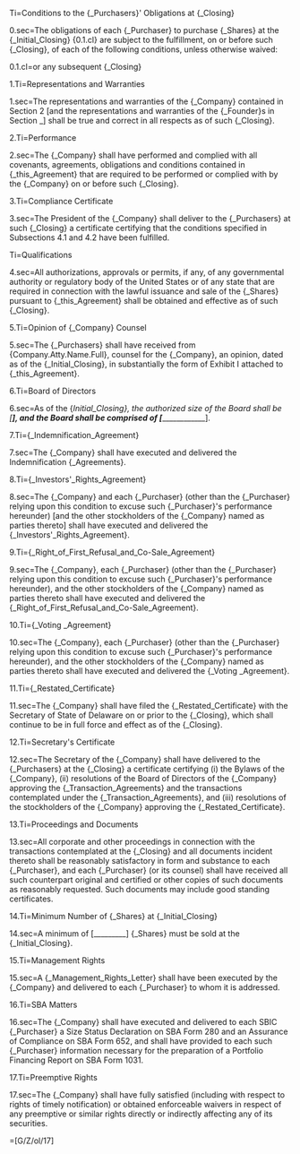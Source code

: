 Ti=Conditions to the {_Purchasers}' Obligations at {_Closing}

0.sec=The obligations of each {_Purchaser} to purchase {_Shares} at the {_Initial_Closing} {0.1.cl} are subject to the fulfillment, on or before such {_Closing}, of each of the following conditions, unless otherwise waived:

0.1.cl=or any subsequent {_Closing}

1.Ti=Representations and Warranties

1.sec=The representations and warranties of the {_Company} contained in Section 2 [and the representations and warranties of the {_Founder}s in Section _] shall be true and correct in all respects as of such {_Closing}.

2.Ti=Performance

2.sec=The {_Company} shall have performed and complied with all covenants, agreements, obligations and conditions contained in {_this_Agreement} that are required to be performed or complied with by the {_Company} on or before such {_Closing}.

3.Ti=Compliance Certificate

3.sec=The President of the {_Company} shall deliver to the {_Purchasers} at such {_Closing} a certificate certifying that the conditions specified in Subsections 4.1 and 4.2 have been fulfilled.

Ti=Qualifications

4.sec=All authorizations, approvals or permits, if any, of any governmental authority or regulatory body of the United States or of any state that are required in connection with the lawful issuance and sale of the {_Shares} pursuant to {_this_Agreement} shall be obtained and effective as of such {_Closing}.

5.Ti=Opinion of {_Company} Counsel

5.sec=The {_Purchasers} shall have received from {Company.Atty.Name.Full}, counsel for the {_Company}, an opinion, dated as of the {_Initial_Closing}, in substantially the form of Exhibit I attached to {_this_Agreement}.

6.Ti=Board of Directors

6.sec=As of the {_Initial_Closing}, the authorized size of the Board shall be [______], and the Board shall be comprised of [_________________].

7.Ti={_Indemnification_Agreement}

7.sec=The {_Company} shall have executed and delivered the Indemnification {_Agreements}.

8.Ti={_Investors'_Rights_Agreement}

8.sec=The {_Company} and each {_Purchaser} (other than the {_Purchaser} relying upon this condition to excuse such {_Purchaser}'s performance hereunder) [and the other stockholders of the {_Company} named as parties thereto] shall have executed and delivered the {_Investors'_Rights_Agreement}.

9.Ti={_Right_of_First_Refusal_and_Co-Sale_Agreement}

9.sec=The {_Company}, each {_Purchaser} (other than the {_Purchaser} relying upon this condition to excuse such {_Purchaser}'s performance hereunder), and the other stockholders of the {_Company} named as parties thereto shall have executed and delivered the {_Right_of_First_Refusal_and_Co-Sale_Agreement}.

10.Ti={_Voting _Agreement}

10.sec=The {_Company}, each {_Purchaser} (other than the {_Purchaser} relying upon this condition to excuse such {_Purchaser}'s performance hereunder), and the other stockholders of the {_Company} named as parties thereto shall have executed and delivered the {_Voting _Agreement}.

11.Ti={_Restated_Certificate}

11.sec=The {_Company} shall have filed the {_Restated_Certificate} with the Secretary of State of Delaware on or prior to the {_Closing}, which shall continue to be in full force and effect as of the {_Closing}.

12.Ti=Secretary's Certificate

12.sec=The Secretary of the {_Company} shall have delivered to the {_Purchasers} at the {_Closing} a certificate certifying (i) the Bylaws of the {_Company}, (ii) resolutions of the Board of Directors of the {_Company} approving the {_Transaction_Agreements} and the transactions contemplated under the {_Transaction_Agreements}, and (iii) resolutions of the stockholders of the {_Company} approving the {_Restated_Certificate}.

13.Ti=Proceedings and Documents

13.sec=All corporate and other proceedings in connection with the transactions contemplated at the {_Closing} and all documents incident thereto shall be reasonably satisfactory in form and substance to each {_Purchaser}, and each {_Purchaser} (or its counsel) shall have received all such counterpart original and certified or other copies of such documents as reasonably requested. Such documents may include good standing certificates.

14.Ti=Minimum Number of {_Shares} at {_Initial_Closing}

14.sec=A minimum of [_________] {_Shares} must be sold at the {_Initial_Closing}.

15.Ti=Management Rights

15.sec=A {_Management_Rights_Letter} shall have been executed by the {_Company} and delivered to each {_Purchaser} to whom it is addressed.

16.Ti=SBA Matters

16.sec=The {_Company} shall have executed and delivered to each SBIC {_Purchaser} a Size Status Declaration on SBA Form 280 and an Assurance of Compliance on SBA Form 652, and shall have provided to each such {_Purchaser} information necessary for the preparation of a Portfolio Financing Report on SBA Form 1031.

17.Ti=Preemptive Rights

17.sec=The {_Company} shall have fully satisfied (including with respect to rights of timely notification) or obtained enforceable waivers in respect of any preemptive or similar rights directly or indirectly affecting any of its securities.

=[G/Z/ol/17]
